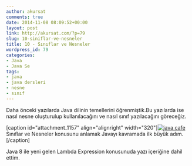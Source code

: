 ```yaml
---
author: akursat
comments: true
date: 2014-11-08 08:09:52+00:00
layout: post
link: http://akursat.com/?p=79
slug: 10-siniflar-ve-nesneler
title: 10 - Sınıflar ve Nesneler
wordpress_id: 79
categories:
- Java
- Java Se
tags:
- java
- java dersleri
- nesne
- sınıf
---
```


Daha önceki yazılarda Java dilinin temellerini öğrenmiştik.Bu yazılarda ise nasıl nesne oluşturulup kullanılacağını ve nasıl sınıf yazılacağını göreceğiz.




[caption id="attachment_1157" align="alignright" width="320"][![java cafe](http://www.akursat.com/wp-content/uploads/2014/03/computers_geek_programming_technology_java_1024x768_wallpaper_Wallpaper_1024x1024_www.wall321.com_.jpg)](http://www.akursat.com/wp-content/uploads/2014/03/computers_geek_programming_technology_java_1024x768_wallpaper_Wallpaper_1024x1024_www.wall321.com_.jpg) Sınıflar ve Nesneler konusunu anlamak Javayı kavramada ilk büyük adım.[/caption]

Java 8 ile yeni gelen Lambda Expression konusunuda yazı içeriğine dahil ettim.




